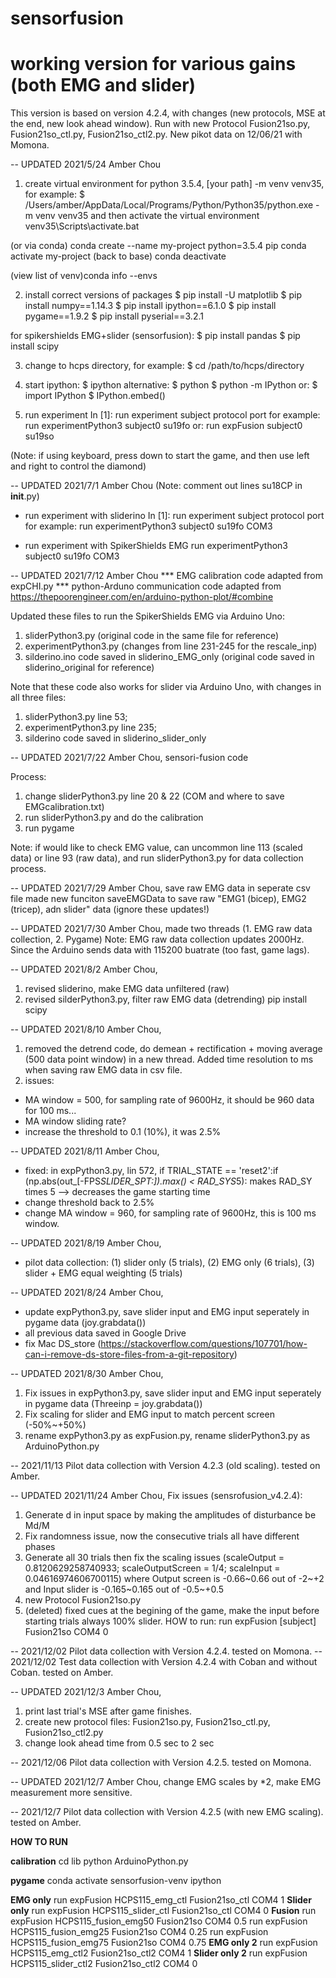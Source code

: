 # sensorfusion

# working version for various gains (both EMG and slider)

This version is based on version 4.2.4, with changes (new protocols, MSE at the end, new look ahead window). Run with new Protocol Fusion21so.py, Fusion21so_ctl.py, Fusion21so_ctl2.py. New pikot data on 12/06/21 with Momona.

-- UPDATED 2021/5/24 Amber Chou

1. create virtual environment for python 3.5.4, [your path] -m venv venv35, for example:
$ /Users/amber/AppData/Local/Programs/Python/Python35/python.exe -m venv venv35
and then activate the virtual environment
venv35\Scripts\activate.bat

(or via conda)
conda create --name my-project python=3.5.4 pip
conda activate my-project
(back to base) conda deactivate

(view list of venv)conda info --envs


2. install correct versions of packages
$ pip install -U matplotlib 
$ pip install numpy==1.14.3
$ pip install ipython==6.1.0
$ pip install pygame==1.9.2
$ pip install pyserial==3.2.1

for spikershields EMG+slider (sensorfusion):
$ pip install pandas
$ pip install scipy

3. change to hcps directory, for example: 
$ cd /path/to/hcps/directory

4. start ipython:
$ ipython
alternative: 
$ python
$ python -m IPython
or:
$ import IPython
$ IPython.embed()

5. run experiment
In [1]: run experiment subject protocol port 
for example: run experimentPython3 subject0 su19fo
or: run expFusion subject0 su19so

(Note: if using keyboard, press down to start the game, and then use left and right to control the diamond)


-- UPDATED 2021/7/1 Amber Chou
(Note: comment out lines su18CP in __init__.py)

-  run experiment with sliderino
In [1]: run experiment subject protocol port 
for example: run experimentPython3 subject0 su19fo COM3

-  run experiment with SpikerShields EMG
run experimentPython3 subject0 su19fo COM3

-- UPDATED 2021/7/12 Amber Chou
*** EMG calibration code adapted from expCHI.py
*** python-Arduno communication code adapted from https://thepoorengineer.com/en/arduino-python-plot/#combine

Updated these files to run the SpikerShields EMG via Arduino Uno:
1. sliderPython3.py (original code in the same file for reference) 
2. experimentPython3.py (changes from line 231-245 for the rescale_inp)
3. silderino.ino code saved in sliderino_EMG_only (original code saved in sliderino_original for reference)

Note that these code also works for slider via Arduino Uno, with changes in all three files: 
1. sliderPython3.py line 53; 
2. experimentPython3.py line 235; 
3. silderino code saved in sliderino_slider_only

-- UPDATED 2021/7/22 Amber Chou, sensori-fusion code

Process:
1. change sliderPython3.py line 20 & 22 (COM and where to save EMGcalibration.txt)
2. run sliderPython3.py and do the calibration
3. run pygame

Note: if would like to check EMG value, can uncommon line 113 (scaled data) or line 93 (raw data), and run sliderPython3.py for data collection process.


-- UPDATED 2021/7/29 Amber Chou, save raw EMG data in seperate csv file
made new funciton saveEMGData to save raw "EMG1 (bicep), EMG2 (tricep), adn slider" data
(ignore these updates!)

-- UPDATED 2021/7/30 Amber Chou, made two threads (1. EMG raw data collection, 2. Pygame)
Note: EMG raw data collection updates 2000Hz. Since the Arduino sends data with 115200 buatrate (too fast, game lags).

-- UPDATED 2021/8/2 Amber Chou,
1. revised sliderino, make EMG data unfiltered (raw)
2. revised silderPython3.py, filter raw EMG data (detrending)
pip install scipy

-- UPDATED 2021/8/10 Amber Chou,
1. removed the detrend code, do demean + rectification + moving average (500 data point window) in a new thread. Added time resolution to ms when saving raw EMG data in csv file. 
2. issues: 
- MA window = 500, for sampling rate of 9600Hz, it should be 960 data for 100 ms...
- MA window sliding rate?
- increase the threshold to 0.1 (10%), it was 2.5%

-- UPDATED 2021/8/11 Amber Chou,
- fixed: in expPython3.py, lin 572, if TRIAL_STATE == 'reset2':if (np.abs(out_[-FPS*SLIDER_SPT:]).max() < RAD_SYS*5): makes RAD_SY times 5 --> decreases the game starting time
- change threshold back to 2.5%
- change MA window = 960, for sampling rate of 9600Hz, this is 100 ms window.

-- UPDATED 2021/8/19 Amber Chou,
- pilot data collection: (1) slider only (5 trials), (2) EMG only (6 trials), (3) slider + EMG equal weighting (5 trials)

-- UPDATED 2021/8/24 Amber Chou,
- update expPython3.py, save slider input and EMG input seperately in pygame data (joy.grabdata())
- all previous data saved in Google Drive
- fix Mac DS_store (https://stackoverflow.com/questions/107701/how-can-i-remove-ds-store-files-from-a-git-repository)

-- UPDATED 2021/8/30 Amber Chou,
1. Fix issues in expPython3.py, save slider input and EMG input seperately in pygame data (Threeinp = joy.grabdata())
2. Fix scaling for slider and EMG input to match percent screen (-50%~+50%)
3. rename expPython3.py as expFusion.py, rename sliderPython3.py as ArduinoPython.py

-- 2021/11/13 Pilot data collection with Version 4.2.3 (old scaling). tested on Amber.

-- UPDATED 2021/11/24 Amber Chou,
Fix issues (sensrofusion_v4.2.4):
1. Generate d in input space by making the amplitudes of disturbance be Md/M
2. Fix randomness issue, now the consecutive trials all have different phases
3. Generate all 30 trials then fix the scaling issues (scaleOutput = 0.8120629258740933; scaleOutputScreen = 1/4; scaleInput = 0.04616974606700115) where Output screen is -0.66~0.66 out of -2~+2 and Input slider is -0.165~0.165 out of -0.5~+0.5
4. new Protocol Fusion21so.py
5. (deleted) fixed cues at the begining of the game, make the input before starting trials always 100% slider. 
HOW to run:
run expFusion [subject] Fusion21so COM4 0

-- 2021/12/02 Pilot data collection with Version 4.2.4. tested on Momona.
-- 2021/12/02 Test data collection with Version 4.2.4 with Coban and without Coban. tested on Amber.

-- UPDATED 2021/12/3 Amber Chou,
1. print last trial's MSE after game finishes.
2. create new protocol files: Fusion21so.py, Fusion21so_ctl.py, Fusion21so_ctl2.py
3. change look ahead time from 0.5 sec to 2 sec

-- 2021/12/06 Pilot data collection with Version 4.2.5. tested on Momona.

-- UPDATED 2021/12/7 Amber Chou,
change EMG scales by *2, make EMG measurement more sensitive.

-- 2021/12/7 Pilot data collection with Version 4.2.5 (with new EMG scaling). tested on Amber.


**HOW TO RUN**

**calibration**
cd lib
python ArduinoPython.py

**pygame**
conda activate sensorfusion-venv
ipython

**EMG only**
run expFusion HCPS115_emg_ctl Fusion21so_ctl COM4 1
**Slider only**
run expFusion HCPS115_slider_ctl Fusion21so_ctl COM4 0
**Fusion**
run expFusion HCPS115_fusion_emg50 Fusion21so COM4 0.5
run expFusion HCPS115_fusion_emg25 Fusion21so COM4 0.25
run expFusion HCPS115_fusion_emg75 Fusion21so COM4 0.75
**EMG only 2**
run expFusion HCPS115_emg_ctl2 Fusion21so_ctl2 COM4 1
**Slider only 2**
run expFusion HCPS115_slider_ctl2 Fusion21so_ctl2 COM4 0